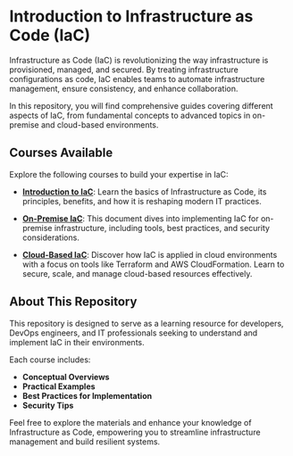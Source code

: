 # Introduction to Infrastructure as Code (IaC)

Infrastructure as Code (IaC) is revolutionizing the way infrastructure is provisioned, managed, and secured. By treating infrastructure configurations as code, IaC enables teams to automate infrastructure management, ensure consistency, and enhance collaboration.  

In this repository, you will find comprehensive guides covering different aspects of IaC, from fundamental concepts to advanced topics in on-premise and cloud-based environments.  

## Courses Available

Explore the following courses to build your expertise in IaC:  

- **[Introduction to IaC](IntroToIac.md)**: Learn the basics of Infrastructure as Code, its principles, benefits, and how it is reshaping modern IT practices.  

- **[On-Premise IaC](OnPremiseIaC.md)**: This document dives into implementing IaC for on-premise infrastructure, including tools, best practices, and security considerations.  

- **[Cloud-Based IaC](CloudBaseIaC.md)**: Discover how IaC is applied in cloud environments with a focus on tools like Terraform and AWS CloudFormation. Learn to secure, scale, and manage cloud-based resources effectively.  

## About This Repository

This repository is designed to serve as a learning resource for developers, DevOps engineers, and IT professionals seeking to understand and implement IaC in their environments.  

Each course includes:  
- **Conceptual Overviews**  
- **Practical Examples**  
- **Best Practices for Implementation**  
- **Security Tips**  

Feel free to explore the materials and enhance your knowledge of Infrastructure as Code, empowering you to streamline infrastructure management and build resilient systems.  
